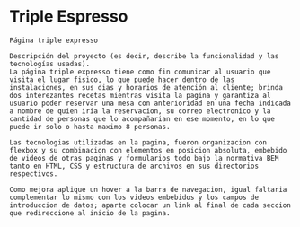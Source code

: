 # Triple Espresso

    Página triple expresso

    Descripción del proyecto (es decir, describe la funcionalidad y las tecnologías usadas).
    La página triple expresso tiene como fin comunicar al usuario que visita el lugar fisico, lo que puede hacer dentro de las instalaciones, en sus dias y horarios de atención al cliente; brinda dos interezantes recetas mientras visita la pagina y garantiza al usuario poder reservar una mesa con anterioridad en una fecha indicada a nombre de quien iria la reservacion, su correo electronico y la cantidad de personas que lo acompañarian en ese momento, en lo que puede ir solo o hasta maximo 8 personas.

    Las tecnologias utilizadas en la pagina, fueron organizacion con flexbox y su combinacion con elementos en posicion absoluta, embebido de videos de otras paginas y formularios todo bajo la normativa BEM tanto en HTML, CSS y estructura de archivos en sus directorios respectivos.
    
    Como mejora aplique un hover a la barra de navegacion, igual faltaria complementar lo mismo con los videos embebidos y los campos de introduccion de datos; aparte colocar un link al final de cada seccion que redireccione al inicio de la pagina.
